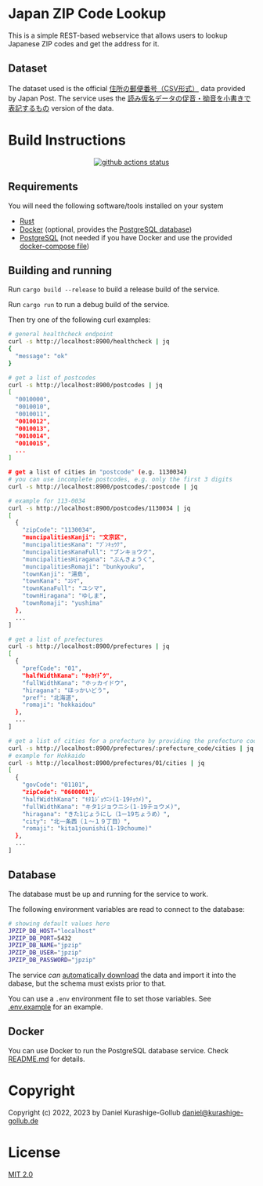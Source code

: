 # Japan ZIP Code Lookup

This is a simple REST-based webservice that allows users to lookup Japanese ZIP codes and get the address for it.

## Dataset

The dataset used is the official [住所の郵便番号（CSV形式）](https://www.post.japanpost.jp/zipcode/download.html) data provided by Japan Post.
The service uses the [読み仮名データの促音・拗音を小書きで表記するもの](https://www.post.japanpost.jp/zipcode/dl/kogaki-zip.html) version of the data.


# Build Instructions

<div align="center">
  <!-- Github Actions -->
  <a href="https://github.com/dgollub/jp-zip-lookup/actions/workflows/rust.yml?query=branch%3Amaster">
    <img src="https://img.shields.io/github/actions/workflow/status/dgollub/jp-zip-lookup/rust.yml?branch=master&style=flat-square"
      alt="github actions status" />
  </a>
</div>

## Requirements

You will need the following software/tools installed on your system

- [Rust](https://www.rust-lang.org/)
- [Docker](https://www.docker.com/) (optional, provides the [PostgreSQL database](docker/))
- [PostgreSQL](https://www.postgresql.org/) (not needed if you have Docker and use the provided [docker-compose file](docker/compose.yml))

## Building and running

Run `cargo build --release` to build a release build of the service.

Run `cargo run` to run a debug build of the service.

Then try one of the following curl examples:

```bash
# general healthcheck endpoint
curl -s http://localhost:8900/healthcheck | jq
{
  "message": "ok"
}

# get a list of postcodes
curl -s http://localhost:8900/postcodes | jq
[
  "0010000",
  "0010010",
  "0010011",
  "0010012",
  "0010013",
  "0010014",
  "0010015",
  ...
]

# get a list of cities in "postcode" (e.g. 1130034)
# you can use incomplete postcodes, e.g. only the first 3 digits
curl -s http://localhost:8900/postcodes/:postcode | jq

# example for 113-0034
curl -s http://localhost:8900/postcodes/1130034 | jq
[
  {
    "zipCode": "1130034",
    "muncipalitiesKanji": "文京区",
    "muncipalitiesKana": "ﾌﾞﾝｷｮｳｸ",
    "muncipalitiesKanaFull": "ブンキョウク",
    "muncipalitiesHiragana": "ぶんきょうく",
    "muncipalitiesRomaji": "bunkyouku",
    "townKanji": "湯島",
    "townKana": "ﾕｼﾏ",
    "townKanaFull": "ユシマ",
    "townHiragana": "ゆしま",
    "townRomaji": "yushima"
  },
  ...
]

# get a list of prefectures
curl -s http://localhost:8900/prefectures | jq
[
  {
    "prefCode": "01",
    "halfWidthKana": "ﾎｯｶｲﾄﾞｳ",
    "fullWidthKana": "ホッカイドウ",
    "hiragana": "ほっかいどう",
    "pref": "北海道",
    "romaji": "hokkaidou"
  },
  ...
]

# get a list of cities for a prefecture by providing the prefecture code
curl -s http://localhost:8900/prefectures/:prefecture_code/cities | jq
# example for Hokkaido
curl -s http://localhost:8900/prefectures/01/cities | jq
[
  {
    "govCode": "01101",
    "zipCode": "0600001",
    "halfWidthKana": "ｷﾀ1ｼﾞｮｳﾆｼ(1-19ﾁｮｳﾒ)",
    "fullWidthKana": "キタ1ジョウニシ(1-19チョウメ)",
    "hiragana": "きた1じょうにし（1ー19ちょうめ）",
    "city": "北一条西（１～１９丁目）",
    "romaji": "kita1jounishi(1-19choume)"
  },
  ...
]
```

## Database

The database must be up and running for the service to work. 

The following environment variables are read to connect to the database:

```bash
# showing default values here
JPZIP_DB_HOST="localhost"
JPZIP_DB_PORT=5432
JPZIP_DB_NAME="jpzip"
JPZIP_DB_USER="jpzip"
JPZIP_DB_PASSWORD="jpzip"
```

The service _can_ [automatically download](data/README.md) the data and import it into the
dabase, but the schema must exists prior to that.

You can use a `.env` environment file to set those variables. See [.env.example](.env.example) for an example.

## Docker

You can use Docker to run the PostgreSQL database service.
Check [README.md](docker/README.md) for details.

# Copyright

Copyright (c) 2022, 2023 by Daniel Kurashige-Gollub <daniel@kurashige-gollub.de>


# License

[MIT 2.0](LICENSE.md)
